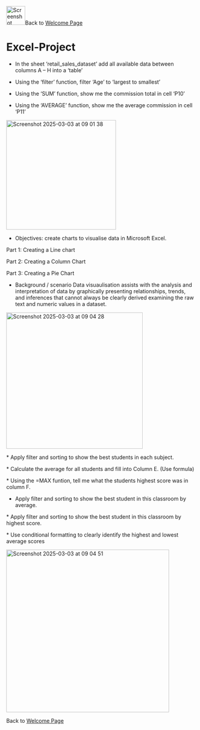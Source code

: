 <img width="50" alt="Screenshot 2025-03-05 at 07 38 04" src="https://github.com/user-attachments/assets/9661612c-37ea-4a50-a17b-25601a8b7a94" />Back to [Welcome Page](https://adambouzgan.github.io/Welcome-To-My-Portfolio/)

# Excel-Project

* In the sheet ‘retail_sales_dataset’ add all available data between columns A – H into a ‘table’

* Using the ‘filter’ function, filter ‘Age’ to ‘largest to smallest’

* Using the ‘SUM’ function, show me the commission total in cell ‘P10’

* Using the ‘AVERAGE’ function, show me the average commission in cell ‘P11’

<img width="291" alt="Screenshot 2025-03-03 at 09 01 38" src="https://github.com/user-attachments/assets/f5e3cfd7-d8b7-4b84-a4b9-3f1c8c15fae0" />

* Objectives: create charts to visualise data in Microsoft Excel.

Part 1: Creating a Line chart

Part 2: Creating a Column Chart

Part 3: Creating a Pie Chart

* Background / scenario
Data visuaulisation assists with the analysis and interpretation of data by graphically
presenting relationships, trends, and inferences that cannot always be clearly derived examining the raw text and numeric values in a dataset.

<img width="362" alt="Screenshot 2025-03-03 at 09 04 28" src="https://github.com/user-attachments/assets/1975f036-8dc1-49bd-821f-9ee9a4500e2f" />

﻿﻿﻿* Apply filter and sorting to show the best students in each subject.
   
﻿﻿﻿* Calculate the average for all students and fill into Column E. (Use formula)
   
﻿﻿﻿* Using the =MAX funtion, tell me what the students highest score was in column F.
   
* Apply filter and sorting to show the best student in this classroom by average.

﻿﻿﻿* Apply filter and sorting to show the best student in this classroom by highest score.
  
﻿﻿﻿* Use conditional formatting to clearly identify the highest and lowest average scores

<img width="432" alt="Screenshot 2025-03-03 at 09 04 51" src="https://github.com/user-attachments/assets/473db96d-caba-404e-837e-148692f08a37" />


Back to [Welcome Page](https://adambouzgan.github.io/Welcome-To-My-Portfolio/)

